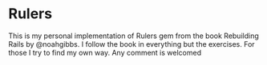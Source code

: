 # Rulers

This is my personal implementation of Rulers gem from the book Rebuilding Rails
by @noahgibbs. I follow the book in everything but the exercises. For those I try
to find my own way.
Any comment is welcomed
